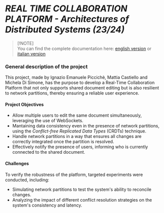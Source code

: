 # **_REAL TIME COLLABORATION PLATFORM - Architectures of Distributed Systems (23/24)_**

<!-- ## Index
1. [Project Description](#general-description-of-the-project)
    - [Project Objective](#project-objectives)
    - [Challenges](#challenges) -->

> [!NOTE] <br>
> You can find the complete documentation here: [english version](Real_Time_Collaboration_Platform.pdf) or [italian version](Real_Time_Collaboration_Platform.pdf)


### General description of the project
This project, made by Ignazio Emanuele Piccichè, Mattia Castiello and Michela Di Simone, has the purpose to develop a Real-Time Collaboration Platform that not only supports shared document editing but is also resilient to network partitions, thereby ensuring a reliable user experience.

#### Project Objectives
- Allow multiple users to edit the same document simultaneously, leveraging the use of WebSockets.
- Mantaining data consistency even in the presence of network partitions, using the _Conflict-free Replicated Data Types_ (CRDTs) technique.
- Handle network partitions in a way that ensures all changes are correctly integrated once the partition is resolved.
- Effectively notify the presence of users, informing who is currently connected to the shared document.

#### Challenges
To verify the robustness of the platform, targeted experiments were conducted, including:
- Simulating network partitions to test the system's ability to reconcile changes.
- Analyzing the impact of different conflict resolution strategies on the system's consistency and latency.

<br><br>


